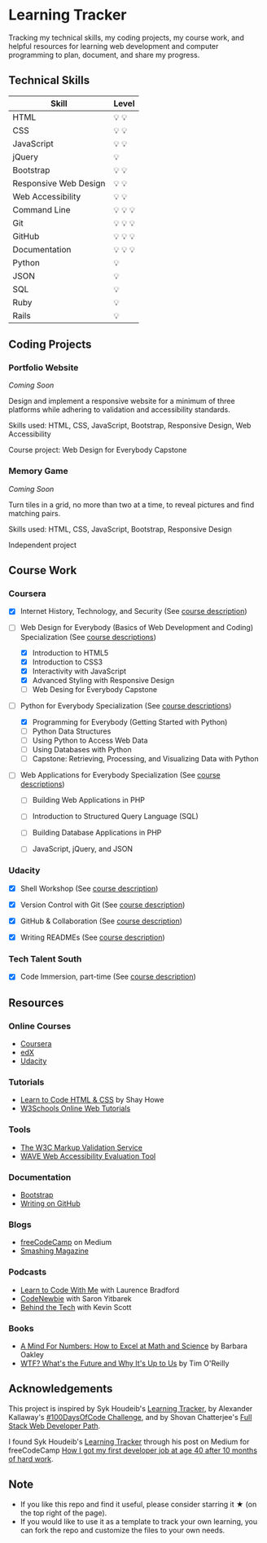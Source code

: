 # Learning Tracker

Tracking my technical skills, my coding projects, my course work, and helpful resources for learning web development and computer programming to plan, document, and share my progress.


## Technical Skills

Skill | Level
--- | ---
HTML | :bulb: :bulb:
CSS | :bulb: :bulb:
JavaScript | :bulb: :bulb:
jQuery | :bulb:
Bootstrap | :bulb: :bulb:
Responsive Web Design | :bulb: :bulb:
Web Accessibility | :bulb: :bulb:
Command Line | :bulb: :bulb: :bulb:
Git | :bulb: :bulb: :bulb:
GitHub | :bulb: :bulb: :bulb:
Documentation | :bulb: :bulb: :bulb:
Python | :bulb:
JSON | :bulb:
SQL | :bulb:
Ruby | :bulb:
Rails | :bulb:


## Coding Projects

### Portfolio Website

*Coming Soon*

Design and implement a responsive website for a minimum of three platforms while adhering to validation and accessibility standards. 

Skills used: HTML, CSS, JavaScript, Bootstrap, Responsive Design, Web Accessibility

Course project: Web Design for Everybody Capstone


### Memory Game

*Coming Soon*

Turn tiles in a grid, no more than two at a time, to reveal pictures and find matching pairs. 

Skills used: HTML, CSS, JavaScript, Bootstrap, Responsive Design

Independent project


## Course Work

### Coursera

- [x] Internet History, Technology, and Security
(See [course description](https://www.coursera.org/learn/internet-history))

- [ ] Web Design for Everybody (Basics of Web Development and Coding) Specialization
(See [course descriptions](https://www.coursera.org/specializations/web-design))
  - [X] Introduction to HTML5
  - [X] Introduction to CSS3
  - [X] Interactivity with JavaScript
  - [X] Advanced Styling with Responsive Design
  - [ ] Web Desing for Everybody Capstone

- [ ] Python for Everybody Specialization
(See [course descriptions](https://www.coursera.org/specializations/python))
  - [X] Programming for Everybody (Getting Started with Python)
  - [ ] Python Data Structures
  - [ ] Using Python to Access Web Data
  - [ ] Using Databases with Python
  - [ ] Capstone: Retrieving, Processing, and Visualizing Data with Python

- [ ] Web Applications for Everybody Specialization
(See [course descriptions](https://www.coursera.org/specializations/web-applications))
  - [ ] Building Web Applications in PHP
  - [ ] Introduction to Structured Query Language (SQL)
  - [ ] Building Database Applications in PHP
  - [ ] JavaScript, jQuery, and JSON


### Udacity

- [X] Shell Workshop
(See [course description](https://www.udacity.com/course/shell-workshop--ud206))

- [X] Version Control with Git
(See [course description](https://www.udacity.com/course/version-control-with-git--ud123))

- [X] GitHub & Collaboration
(See [course description](https://www.udacity.com/course/github-collaboration--ud456))

- [X] Writing READMEs
(See [course description](https://www.udacity.com/course/writing-readmes--ud777))


### Tech Talent South

- [X] Code Immersion, part-time
(See [course description](https://www.techtalentsouth.com/courses/code-immersion/))


## Resources

### Online Courses

- [Coursera](https://www.coursera.org)
- [edX](https://www.edx.org)
- [Udacity](https://www.udacity.com)


### Tutorials

- [Learn to Code HTML & CSS](https://learn.shayhowe.com) by Shay Howe
- [W3Schools Online Web Tutorials](https://www.w3schools.com)


### Tools

- [The W3C Markup Validation Service](https://validator.w3.org)
- [WAVE Web Accessibility Evaluation Tool](https://wave.webaim.org)


### Documentation

- [Bootstrap](https://getbootstrap.com)
- [Writing on GitHub](https://help.github.com/categories/writing-on-github/)


### Blogs

- [freeCodeCamp](https://medium.freecodecamp.org) on Medium
- [Smashing Magazine](https://www.smashingmagazine.com)


### Podcasts

- [Learn to Code With Me](https://learntocodewith.me/podcast/) with Laurence Bradford
- [CodeNewbie](https://www.codenewbie.org/podcast) with Saron Yitbarek
- [Behind the Tech](https://behindthetech.libsynpro.com) with Kevin Scott


### Books

- [A Mind For Numbers: How to Excel at Math and Science](https://barbaraoakley.com/books/a-mind-for-numbers/) by Barbara Oakley
- [WTF? What's the Future and Why It's Up to Us](https://www.oreilly.com/tim/wtf-book.html) by Tim O'Reilly


## Acknowledgements

This project is inspired by Syk Houdeib's [Learning Tracker](https://github.com/Syknapse/My-Learning-Tracker), by Alexander Kallaway's [#100DaysOfCode Challenge](https://github.com/kallaway/100-days-of-code), and by Shovan Chatterjee's [Full Stack Web Developer Path](https://github.com/shovanch/fullstack-web-developer-path).

I found Syk Houdeib's [Learning Tracker](https://github.com/Syknapse/My-Learning-Tracker) through his post on Medium for freeCodeCamp [How I got my first developer job at age 40 after 10 months of hard work](https://medium.freecodecamp.org/how-i-switched-careers-and-got-a-developer-job-in-10-months-a-true-story-b8895e855a8b).


## Note

- If you like this repo and find it useful, please consider starring it &#9733; (on the top right of the page).
- If you would like to use it as a template to track your own learning, you can fork the repo and customize the files to your own needs.